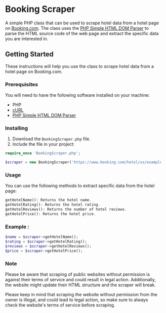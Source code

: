 # Booking Scraper

A simple PHP class that can be used to scrape hotel data from a hotel page on [Booking.com](https://www.booking.com/). The class uses the [PHP Simple HTML DOM Parser](https://simplehtmldom.sourceforge.io/) to parse the HTML source code of the web page and extract the specific data you are interested in.

## Getting Started

These instructions will help you use the class to scrape hotel data from a hotel page on Booking.com.

### Prerequisites

You will need to have the following software installed on your machine:
- PHP
- [cURL](https://www.php.net/manual/en/book.curl.php)
- [PHP Simple HTML DOM Parser](https://simplehtmldom.sourceforge.io/)

### Installing

1. Download the `BookingScraper.php` file.
2. Include the file in your project:
```php
require_once 'BookingScraper.php';
```
```php
$scraper = new BookingScraper('https://www.booking.com/hotel/us/example.html');
```

### Usage
You can use the following methods to extract specific data from the hotel page:


```php
getHotelName(): Returns the hotel name.
getHotelRating(): Returns the hotel rating.
getHotelReviews(): Returns the number of hotel reviews.
getHotelPrice(): Returns the hotel price.
```

### Example :

```php
$name = $scraper->getHotelName();
$rating = $scraper->getHotelRating();
$reviews = $scraper->getHotelReviews();
$price = $scraper->getHotelPrice();
```

### Note
Please be aware that scraping of public websites without permission is against their terms of service and could result in legal action. Additionally, the website might update their HTML structure and the scraper will break.


Please keep in mind that scraping the website without permission from the owner is illegal, and could lead to legal action, so make sure to always check the website's terms of service before scraping.


